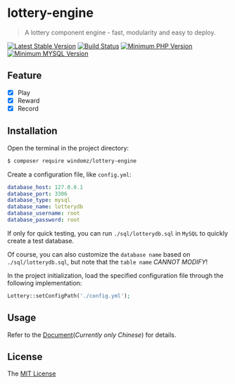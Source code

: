 # lottery-engine

> A lottery component engine - fast, modularity and easy to deploy.

[![Latest Stable Version](https://img.shields.io/packagist/v/windomz/lottery-engine.svg?style=flat-square)](https://packagist.org/packages/windomz/lottery-engine)
[![Build Status](https://img.shields.io/travis/WindomZ/lottery-engine/master.svg?style=flat-square)](https://travis-ci.org/WindomZ/lottery-engine)
[![Minimum PHP Version](https://img.shields.io/badge/php-%3E%3D%207.0-8892BF.svg?style=flat-square)](https://php.net/)
[![Minimum MYSQL Version](https://img.shields.io/badge/mysql-%3E%3D%205.6-4479a1.svg?style=flat-square)](https://www.mysql.com/)

## Feature

- [x] Play
- [x] Reward
- [x] Record

## Installation

Open the terminal in the project directory:
```bash
$ composer require windomz/lottery-engine
```

Create a configuration file, like `config.yml`:
```yaml
database_host: 127.0.0.1
database_port: 3306
database_type: mysql
database_name: lotterydb
database_username: root
database_password: root
```

If only for quick testing, 
you can run `./sql/lotterydb.sql` in `MySQL` to quickly create a test database.

Of course, you can also customize the `database name` based on `./sql/lotterydb.sql`, 
but note that the `table name` _CANNOT MODIFY_!

In the project initialization, 
load the specified configuration file through the following implementation:
```php
Lottery::setConfigPath('./config.yml');
```

## Usage

Refer to the [Document](https://windomz.github.io/lottery-engine)(_Currently only Chinese_) for details.

## License

The [MIT License](https://github.com/WindomZ/lottery-engine/blob/master/LICENSE)
